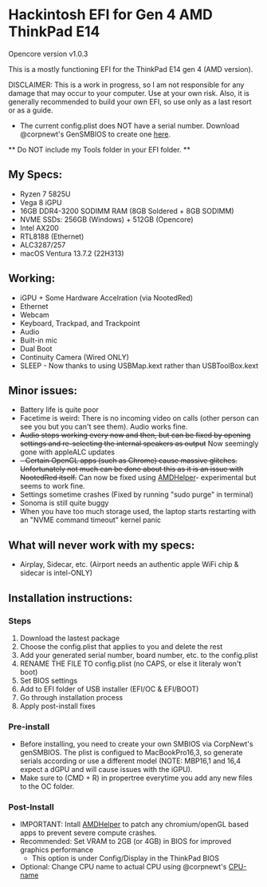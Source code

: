 # Hackintosh EFI for Gen 4 AMD ThinkPad E14

Opencore version v1.0.3

This is a mostly functioning EFI for the ThinkPad E14 gen 4 (AMD version).

DISCLAIMER: This is a work in progress, so I am not responsible for any damage that may occur to your computer. Use at your own risk.
Also, it is generally recommended to build your own EFI, so use only as a last resort or as a guide.

* The current config.plist does NOT have a serial number. Download @corpnewt's GenSMBIOS to create one [here](https://github.com/corpnewt/GenSMBIOS).

** Do NOT include my Tools folder in your EFI folder. **

## My Specs:

- Ryzen 7 5825U 
- Vega 8 iGPU
- 16GB DDR4-3200 SODIMM RAM (8GB Soldered + 8GB SODIMM)
- NVME SSDs: 
    256GB (Windows) + 512GB (Opencore)
- Intel AX200
- RTL8188 (Ethernet)
- ALC3287/257
- macOS Ventura 13.7.2 (22H313)

## Working:

- iGPU + Some Hardware Accelration (via NootedRed)
- Ethernet
- Webcam
- Keyboard, Trackpad, and Trackpoint
- Audio
- Built-in mic
- Dual Boot
- Continuity Camera (Wired ONLY)
- SLEEP - Now thanks to using USBMap.kext rather than USBToolBox.kext

## Minor issues:
- Battery life is quite poor
- Facetime is weird: There is no incoming video on calls (other person can see you but you can't see them). Audio works fine.
- ~~Audio stops working every now and then, but can be fixed by opening settings and re-selecting the internal speakers as output~~ Now seemingly gone with appleALC updates
- ~~- Certain OpenGL apps (such as Chrome) cause massive glitches. Unfortunately not much can be done about this as it is an issue with NootedRed itself.~~ Can now be fixed using [AMDHelper]([url](https://github.com/alvindimas05/AMDHelper))- experimental but seems to work fine.
- Settings sometime crashes (Fixed by running "sudo purge" in terminal)
- Sonoma is still quite buggy
- When you have too much storage used, the laptop starts restarting with an "NVME command timeout" kernel panic
    
## What will never work with my specs:
- Airplay, Sidecar, etc. (Airport needs an authentic apple WiFi chip & sidecar is intel-ONLY)
  
## Installation instructions:

### Steps
1. Download the lastest package
2. Choose the config.plist that applies to you and delete the rest
3. Add your generated serial number, board number, etc. to the config.plist
4. RENAME THE FILE TO config.plist (no CAPS, or else it literaly won't boot)
5. Set BIOS settings
6. Add to EFI folder of USB installer (EFI/OC & EFI/BOOT)
7. Go through installation process
8. Apply post-install fixes

### Pre-install

- Before installing, you need to create your own SMBIOS via CorpNewt's genSMBIOS. The plist is configued to MacBookPro16,3, so generate serials according or use a different model (NOTE: MBP16,1 and 16,4 expect a dGPU and will cause issues with the iGPU).
- Make sure to (CMD + R) in propertree everytime you add any new files to the OC folder.
  

### Post-Install

- IMPORTANT: Intall [AMDHelper](https://github.com/alvindimas05/AMDHelper) to patch any chromium/openGL based apps to prevent severe compute crashes.
- Recommended: Set VRAM to 2GB (or 4GB) in BIOS for improved graphics performance
    - This option is under Config/Display in the ThinkPad BIOS
- Optional: Change CPU name to actual CPU using @corpnewt's [CPU-name](https://github.com/corpnewt/CPU-Name)



